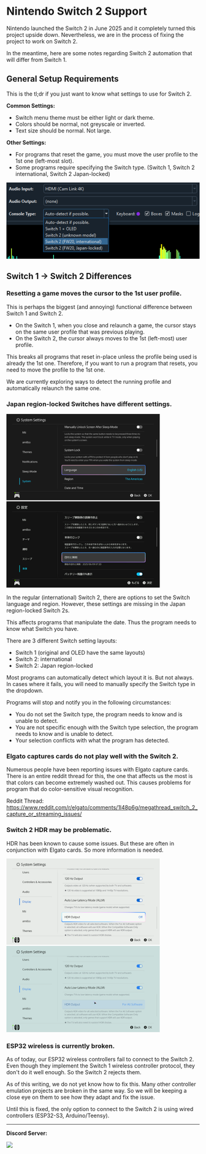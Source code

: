 # Nintendo Switch 2 Support

Nintendo launched the Switch 2 in June 2025 and it completely turned this project upside down.
Nevertheless, we are in the process of fixing the project to work on Switch 2.

In the meantime, here are some notes regarding Switch 2 automation that will differ from Switch 1.

## General Setup Requirements

This is the tl;dr if you just want to know what settings to use for Switch 2.

**Common Settings:**
- Switch menu theme must be either light or dark theme.
- Colors should be normal, not greyscale or inverted.
- Text size should be normal. Not large.

**Other Settings:**
- For programs that reset the game, you must move the user profile to the 1st one (left-most slot).
- Some programs require specifying the Switch type. (Switch 1, Switch 2 international, Switch 2 Japan-locked)

<img src="images/ConsoleTypeSelection.png">

## Switch 1 -> Switch 2 Differences


### Resetting a game moves the cursor to the 1st user profile.

This is perhaps the biggest (and annoying) functional difference between Switch 1 and Switch 2.

- On the Switch 1, when you close and relaunch a game, the cursor stays on the same user profile that was previous playing.
- On the Switch 2, the cursor always moves to the 1st (left-most) user profile.

This breaks all programs that reset in-place unless the profile being used is already the 1st one.
Therefore, if you want to run a program that resets, you need to move the profile to the 1st one.

We are currently exploring ways to detect the running profile and automatically relaunch the same one.


### Japan region-locked Switches have different settings.

<img src="images/Switch2Menu-International.png" width="400"> <img src="images/Switch2Menu-JapanLocked.png" width="400">

In the regular (international) Switch 2, there are options to set the Switch language and region.
However, these settings are missing in the Japan region-locked Switch 2s.

This affects programs that manipulate the date. Thus the program needs to know what Switch you have.

There are 3 different Switch setting layouts:
- Switch 1 (original and OLED have the same layouts)
- Switch 2: international
- Switch 2: Japan region-locked

Most programs can automatically detect which layout it is. But not always.
In cases where it fails, you will need to manually specify the Switch type in the dropdown.

Programs will stop and notify you in the following circumstances:
- You do not set the Switch type, the program needs to know and is unable to detect.
- You are not specific enough with the Switch type selection, the program needs to know and is unable to detect.
- Your selection conflicts with what the program has detected.


### Elgato captures cards do not play well with the Switch 2.

Numerous people have been reporting issues with Elgato capture cards. There is an entire reddit thread for this, the one that affects us the most is that colors can become extremely washed out. This causes problems for program that do color-sensitive visual recognition.

Reddit Thread: https://www.reddit.com/r/elgato/comments/1l48p6g/megathread_switch_2_capture_or_streaming_issues/


### Switch 2 HDR may be problematic.

HDR has been known to cause some issues. But these are often in conjunction with Elgato cards. So more information is needed.

<img src="images/Switch2-HDR-Off.png" width="400"> <img src="images/Switch2-HDR-On.png" width="400">

### ESP32 wireless is currently broken.

As of today, our ESP32 wireless controllers fail to connect to the Switch 2. Even though they implement the Switch 1 wireless controller protocol, they don't do it well enough. So the Switch 2 rejects them.

As of this writing, we do not yet know how to fix this. Many other controller emulation projects are broken in the same way. So we will be keeping a close eye on them to see how they adapt and fix the issue.

Until this is fixed, the only option to connect to the Switch 2 is using wired controllers (ESP32-S3, Arduino/Teensy).



<hr>

**Discord Server:** 

[<img src="https://canary.discordapp.com/api/guilds/695809740428673034/widget.png?style=banner2">](https://discord.gg/cQ4gWxN)

